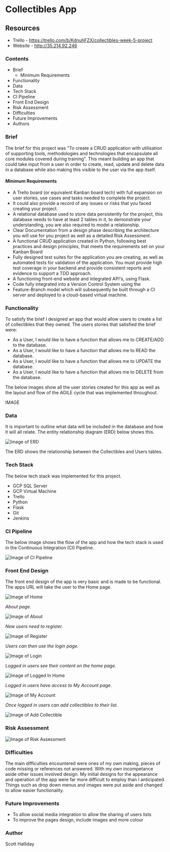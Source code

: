 # **Collectibles App**

## **Resources**
- Trello - https://trello.com/b/KdnuhFZX/collectibles-week-5-project
- Website - http://35.214.92.246

### **Contents**
- Brief
  * Minimum Requirements
- Functionality
- Data
- Tech Stack
- CI Pipeline
- Front End Design
- Risk Assessment
- Difficulties
- Future Improvements
- Authors

### **Brief**
The brief for this project was "To create a CRUD application with utilisation of supporting tools,
methodologies and technologies that encapsulate all core modules
covered during training".
This meant building an app that could take input from a user in order to create, read, update and delete data in a database while also making this visible to the user via the app itself.

#### **Minimum Requirements**
- A Trello board (or equivalent Kanban board tech) with full expansion
on user stories, use cases and tasks needed to complete the project.
- It could also provide a record of any issues or risks that you faced
creating your project.
- A relational database used to store data persistently for the
project, this database needs to have at least 2 tables in it, to
demonstrate your understanding, you are also required to model a
relationship.
- Clear Documentation from a design phase describing the architecture
you will use for you project as well as a detailed Risk Assessment.
- A functional CRUD application created in Python, following best
practices and design principles, that meets the requirements set on
your Kanban Board
- Fully designed test suites for the application you are creating, as
well as automated tests for validation of the application. You must
provide high test coverage in your backend and provide consistent
reports and evidence to support a TDD approach.
- A functioning front-end website and integrated API's, using Flask.
- Code fully integrated into a Version Control System using the
- Feature-Branch model which will subsequently be built through a CI
server and deployed to a cloud-based virtual machine.

### **Functionality**
To satisfy the brief I designed an app that would allow users to create a list of collectibles that they owned.
The users stories that satisfied the brief were:
- As a User, I would like to have a function that allows me to CREATE/ADD to the database.
- As a User, I would like to have a function that allows me to READ the database.
- As a User, I would like to have a function that allows me to UPDATE the database.
- As a User, I would like to have a function that allows me to DELETE from the database.

The below images show all the user stories created for this app as well as the layout and flow of the AGILE cycle that was implemented throughout.

IMAGE

### **Data**
It is important to outline what data will be included in the database and how it will all relate. The entity relationship diagram (ERD) below shows this.

![Image of ERD](https://i.imgur.com/BpNspeC.png)

The ERD shows the relationship between the Collectibles and Users tables.

### **Tech Stack**
The below tech stack was implemented for this project.
- GCP SQL Server
- GCP Virtual Machine
- Trello
- Python
- Flask
- Git
- Jenkins

### **CI Pipeline**
The below image shows the flow of the app and how the tech stack is used in the Continuous Integration (CI) Pipeline.

![Image of CI Pipeline](https://i.imgur.com/sppwPvJ.png)

### **Front End Design**
The front end design of the app is very basic and is made to be functional.
The apps URL will take the user to the Home page.

![Image of Home](https://i.imgur.com/JdERLlp.png)

*About page.*

![Image of About](https://i.imgur.com/ISU68dN.png)

*New users need to register.*

![Image of Register](https://i.imgur.com/xFza8WI.png)

*Users can then use the login page.*

![Image of Login](https://i.imgur.com/pmWHMzA.png)

*Logged in users see their content on the home page.*

![Image of Logged In Home](https://i.imgur.com/nzK7ccy.png)

*Logged in users have access to My Account page.*

![Image of My Account](https://i.imgur.com/HCkVsii.png)

*Once logged in users can add collectibles to their list.*

![Image of Add Collectible](https://i.imgur.com/WQTxwkn.png)


### **Risk Assessment**

![Image of Risk Assessment](https://i.imgur.com/6fieRm3.png)

### **Difficulties**
The main difficulties encountered were ones of my own making, pieces of code missing or references not answered.
With my own incompetance aside other issues involved design. My initial designs for the appearance and operation of the app were far more difficult to employ than I anticipated. Things such as drop down menus and images were put aside and changed to allow easier functionality.

### **Future Improvements**
- To allow social media integration to allow the sharing of users lists
- To improve the pages design, include images and more colour

### **Author**
Scott Halliday
